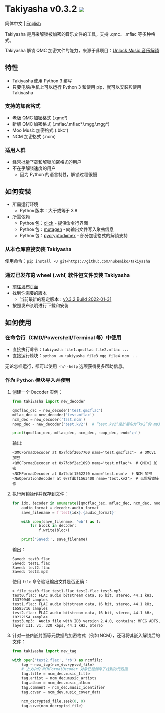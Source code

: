 # Takiyasha v0.3.2 ![](https://img.shields.io/badge/python-3.8+-green)

简体中文 | [English](README_EN.md)

Takiyasha 是用来解锁被加密的音乐文件的工具，支持 .qmc、.mflac 等多种格式。

Takiyasha 解锁 QMC 加密文件的能力，来源于此项目：[Unlock Music 音乐解锁](https://github.com/unlock-music/unlock-music)

## 特性

- Takiyasha 使用 Python 3 编写
- 只要电脑/手机上可以运行 Python 3 和使用 pip，就可以安装和使用 Takiyasha

### 支持的加密格式

- 老版 QMC 加密格式 (.qmc*)
- 新版 QMC 加密格式 (.mflac/.mflac*/.mgg/.mgg*)
- Moo Music 加密格式 (.bkc*)
- NCM 加密格式 (.ncm)

### 适用人群

- 经常批量下载和解锁加密格式的用户
- 不在乎解锁速度的用户
    - 因为 Python 的语言特性，解锁过程很慢

## 如何安装

- 所需运行环境
    - Python 版本：大于或等于 3.8
- 所需依赖
    - Python 包：[click](https://pypi.org/project/click/) - 提供命令行界面
    - Python 包：[mutagen](https://pypi.org/project/mutagen/) - 向输出文件写入歌曲信息
    - Python 包：[pycryptodomex](https://pypi.org/project/pycryptodomex/) - 部分加密格式的解锁支持

### 从本仓库直接安装 Takiyasha

使用命令：`pip install -U git+https://github.com/nukemiko/takiyasha`

### 通过已发布的 wheel (.whl) 软件包文件安装 Takiyasha

- [前往发布页面](https://github.com/nukemiko/takiyasha/releases)
- 找到你需要的版本
    - 当前最新的稳定版本：[v0.3.2 Build 2022-01-31](https://github.com/nukemiko/takiyasha/releases/tag/v0.3.2)
- 按照发布说明进行下载和安装

## 如何使用

### 在命令行（CMD/Powershell/Terminal 等）中使用

- 直接执行命令：`takiyasha file1.qmcflac file2.mflac ...`
- 直接运行模块：`python -m takiyasha file3.mgg file4.ncm ...`

无论怎样运行，都可以使用 `-h/--help` 选项获得更多帮助信息。

### 作为 Python 模块导入并使用

1. 创建一个 Decoder 实例：

    ```python
    from takiyasha import new_decoder

    qmcflac_dec = new_decoder('test.qmcflac')
    mflac_dec = new_decoder('test.mflac')
    ncm_dec = new_decoder('test.ncm')
    noop_dec = new_decoder('test.kv2')  # “test.kv2”是扩展名为“kv2”的 mp3 文件

    print(qmcflac_dec, mflac_dec, ncm_dec, noop_dec, end='\n')
    ```

    输出:

    ```text
    <QMCFormatDecoder at 0x7fdbf2057760 name='test.qmcflac'>  # QMCv1 加密
    <QMCFormatDecoder at 0x7fdbf2ac1090 name='test.mflac'>  # QMCv2 加密
    <NCMFormatDecoder at 0x7fdbf15622f0 name='test.ncm'>  # NCM 加密
    <NoOperationDecoder at 0x7fdbf1563400 name='test.kv2'>  # 无需解锁操作
    ```

2. 执行解锁操作并保存到文件：

    ```python
    for idx, decoder in enumerate([qmcflac_dec, mflac_dec, ncm_dec, noop_dec]):
        audio_format = decoder.audio_format
        save_filename = f'test{idx}.{audio_format}'

        with open(save_filename, 'wb') as f:
            for block in decoder:
                f.write(block)

        print('Saved:', save_filename)
    ```

    输出：

    ```text
    Saved: test0.flac
    Saved: test1.flac
    Saved: test2.flac
    Saved: test3.mp3
    ```

    使用 `file` 命令验证输出文件是否正确：

    ```text
    > file test0.flac test1.flac test2.flac test3.mp3
    test0.flac: FLAC audio bitstream data, 16 bit, stereo, 44.1 kHz, 13379940 samples
    test1.flac: FLAC audio bitstream data, 16 bit, stereo, 44.1 kHz, 16585716 samples
    test2.flac: FLAC audio bitstream data, 16 bit, stereo, 44.1 kHz, 10222154 samples
    test3.mp3:  Audio file with ID3 version 2.4.0, contains: MPEG ADTS, layer III, v1, 320 kbps, 44.1 kHz, Stereo
    ```

3. 针对一些内嵌封面等元数据的加密格式（例如 NCM），还可将其嵌入解锁后的文件：

    ```python
    from takiyasha import new_tag

    with open('text2.flac', 'rb') as ncmfile:
        tag = new_tag(ncm_decrypted_file)
        # 上文中的 NCMFormatDecoder 对象已经储存了找到的元数据
        tag.title = ncm_dec.music_title
        tag.artist = ncm_dec.music_artists
        tag.album = ncm_dec.music_album
        tag.comment = ncm_dec.music_identifier
        tag.cover = ncm_dev.music_cover_data

        ncm_decrypted_file.seek(0, 0)
        tag.save(ncm_decrypted_file)
    ```
